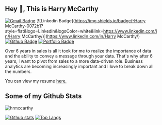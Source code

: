 ## Hey 👋, This is Harry McCarthy
[![Gmail Badge](https://img.shields.io/badge/-hrmccarthy14@gmail.com-c14438?style=flat&logo=Gmail&logoColor=white&link=mailto:hrmccarthy14@gmail.com)](mailto:hrmccarthy14@gmail.com) 
[![Linkedin Badge](https://img.shields.io/badge/-Harry McCarthy-0072b1?style=flat&logo=Linkedin&logoColor=white&link=https://www.linkedin.com/in/Harry McCarthy/)](https://www.linkedin.com/in/Harry McCarthy/) [![Github Badge](https://img.shields.io/badge/-hrmccarthy-grey?style=flat&logo=github&logoColor=white&link=https://github.com/hrmccarthy/)](https://www.github.com/hrmccarthy/) [![Portfolio Badge](https://img.shields.io/badge/portfolio-web-blue?style=flat&link=https://github.com/hrmccarthy/)](https://github.com/hrmccarthy/) <p align='left'>Over 6 years in sales is all it took for me to realize the importance of data and the ability to convey a message through your data. That's why after 6 years, I want to pivot from sales to a more data-driven role. Business analytics are becoming increasingly important and I love to break down all the numbers.</p><p align='left'> You can view my resume <a href='https://docs.google.com/document/d/1BCM96oYfTbBLVvJPQIwmU0lhEeDptfumCMmcpORi98o/edit?usp=sharing ' target=_blank><u>here</u>.</a></p>
## Some of my Github Stats
<p align=left> <img src=https://komarev.com/ghpvc/?username=hrmccarthy alt=hrmccarthy /> </p>

[![Github stats](https://github-readme-stats.vercel.app/api?username=hrmccarthy&show_icons=true&include_all_commits=true)](https://github.com/hrmccarthy/github-readme-stats)
[![Top Langs](https://github-readme-stats.vercel.app/api/top-langs/?username=hrmccarthy&layout=compact)](https://github.com/hrmccarthy/github-readme-stats)

